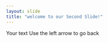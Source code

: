 ```yaml
---
layout: slide 
title: "welcome to our Second Slide!" 
---
```

Your text
Use the left arrow to go back

